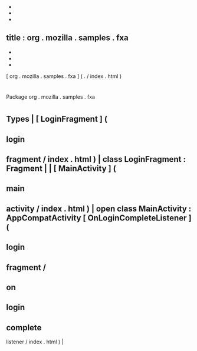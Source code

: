 -
-
-
title
:
org
.
mozilla
.
samples
.
fxa
-
-
-
-
[
org
.
mozilla
.
samples
.
fxa
]
(
.
/
index
.
html
)
#
#
Package
org
.
mozilla
.
samples
.
fxa
#
#
#
Types
|
[
LoginFragment
]
(
-
login
-
fragment
/
index
.
html
)
|
class
LoginFragment
:
Fragment
|
|
[
MainActivity
]
(
-
main
-
activity
/
index
.
html
)
|
open
class
MainActivity
:
AppCompatActivity
[
OnLoginCompleteListener
]
(
-
login
-
fragment
/
-
on
-
login
-
complete
-
listener
/
index
.
html
)
|
